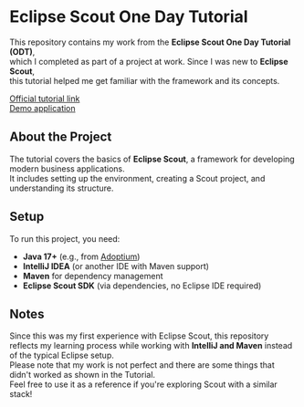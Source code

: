 # Eclipse Scout One Day Tutorial

This repository contains my work from the **Eclipse Scout One Day Tutorial (ODT)**,  
which I completed as part of a project at work. Since I was new to **Eclipse Scout**,  
this tutorial helped me get familiar with the framework and its concepts. 

[Official tutorial link](https://eclipsescout.github.io/scout-docs/24.2/getstarted/one-day-tutorial.html)  
[Demo application](https://scout.bsi-software.com/contacts/)

## About the Project

The tutorial covers the basics of **Eclipse Scout**, a framework for developing modern business applications.  
It includes setting up the environment, creating a Scout project, and understanding its structure.  

## Setup

To run this project, you need:  

- **Java 17+** (e.g., from [Adoptium](https://adoptium.net/))
- **IntelliJ IDEA** (or another IDE with Maven support)
- **Maven** for dependency management
- **Eclipse Scout SDK** (via dependencies, no Eclipse IDE required)

## Notes

Since this was my first experience with Eclipse Scout, this repository reflects my learning process while working with **IntelliJ and Maven** instead of the typical Eclipse setup.  
Please note that my work is not perfect and there are some things that didn't worked as shown in the Tutorial.   
Feel free to use it as a reference if you're exploring Scout with a similar stack!

